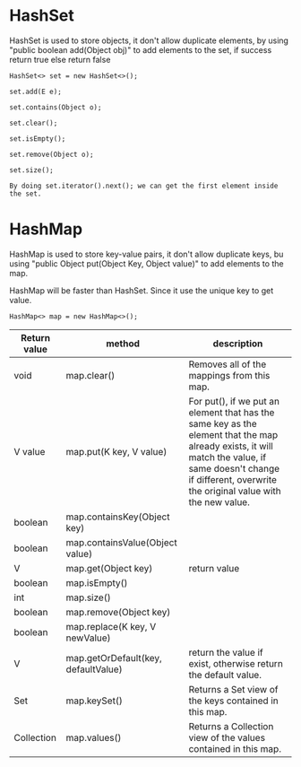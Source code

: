 # HashSet
HashSet is used to store objects, it don't allow duplicate elements, by using "public boolean add(Object obj)" to add elements to the set, if success return true else return false

```
HashSet<> set = new HashSet<>();

set.add(E e);

set.contains(Object o);

set.clear();

set.isEmpty();

set.remove(Object o);

set.size();

By doing set.iterator().next(); we can get the first element inside the set.
```


# HashMap
HashMap is used to store key-value pairs, it don't allow duplicate keys, bu using "public Object put(Object Key, Object value)" to add elements to the map.

HashMap will be faster than HashSet. Since it use the unique key to get value.

~~~
HashMap<> map = new HashMap<>();
~~~
| Return value | method | description |
|--------------|--------|-------------|
| void | map.clear() | Removes all of the mappings from this map. |
| V value | map.put(K key, V value) | For put(), if we put an element that has the same key as the element that the map already exists, it will match the value, if same doesn't change if different, overwrite the original value with the new value. |
| boolean | map.containsKey(Object key) |  |
| boolean | map.containsValue(Object value) |  |
| V | map.get(Object key) | return value |
| boolean | map.isEmpty() |  |
| int | map.size() |  |
| boolean | map.remove(Object key) |  |
| boolean | map.replace(K key, V newValue) |  |
| V | map.getOrDefault(key, defaultValue) | return the value if exist, otherwise return the default value. |
| Set<K> | map.keySet() | Returns a Set view of the keys contained in this map. |
| Collection<V> | map.values() | Returns a Collection view of the values contained in this map. |
